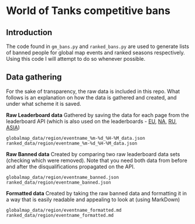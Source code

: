 # World of Tanks competitive bans

## Introduction
The code found in `gm_bans.py` and `ranked_bans.py` are used to generate lists of banned people for global map events and ranked seasons respectively. Using this code I will attempt to do so whenever possible.

## Data gathering
For the sake of transparency, the raw data is included in this repo. What follows is an explanation on how the data is gathered and created, and under what scheme it is saved.

**Raw Leaderboard data**
Gathered by saving the data for each page from the leaderboard API (which is also used on the leaderboards - [EU](worldoftanks.eu/en/clanwars/rating/alley/#wot&aof_rating=accounts&aof_filter=all&aof_page=0&aof_size=25), [NA](worldoftanks.com/en/clanwars/rating/alley/#wot&aof_rating=accounts&aof_filter=all&aof_page=0&aof_size=25), [RU](worldoftanks.ru/en/clanwars/rating/alley/#wot&aof_rating=accounts&aof_filter=all&aof_page=0&aof_size=25), [ASIA](worldoftanks.asia/en/clanwars/rating/alley/#wot&aof_rating=accounts&aof_filter=all&aof_page=0&aof_size=25))

`globalmap_data/region/eventname_%m-%d_%H-%M_data.json`
`ranked_data/region/eventname_%m-%d_%H-%M_data.json`

**Raw Banned data**
Created by comparing two raw leaderboard data sets (checking which were removed). Note that you need both data from before and after the disqualifications propagated on the API.

`globalmap_data/region/eventname_banned.json`
`ranked_data/region/eventname_banned.json`

**Formatted data**
Created by taking the raw banned data and formatting it in a way that is easily readable and appealing to look at (using MarkDown)

`globalmap_data/region/eventname_formatted.md`
`ranked_data/region/eventname_formatted.md`
